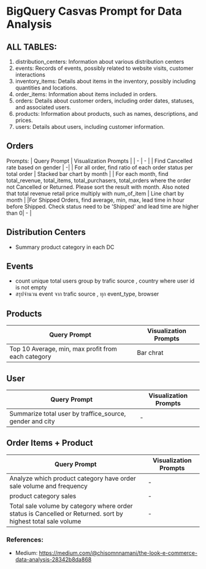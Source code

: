 # BigQuery Casvas Prompt for Data Analysis

## ALL TABLES:
1. distribution_centers: Information about various distribution centers
2. events: Records of events, possibly related to website visits, customer interactions
3. inventory_items: Details about items in the inventory, possibly including quantities and locations.
4. order_items: Information about items included in orders.
5. orders: Details about customer orders, including order dates, statuses, and associated users.
6. products: Information about products, such as names, descriptions, and prices.
7. users: Details about users, including customer information.

## Orders
Prompts:
| Query Prompt | Visualization Prompts |
| - | - |
| Find Cancelled rate based on gender | -|
| For all order, find ratio of each order status per total order | Stacked bar chart by month |
| For each month, find total_revenue, total_items, total_purchasers, total_orders where the order not Cancelled or Returned. Please sort the result with month. Also noted that total revenue retail price multiply with num_of_item | Line chart by month |
|For Shipped Orders, find average, min, max, lead time in hour before Shipped. Check status need to be 'Shipped' and lead time are higher than 0| - |

## Distribution Centers
- Summary product category in each DC

## Events
- count unique total users group by trafic source , country where user id is not empty
- สรุปจำนวน event จาก trafic source , ทุก event_type, browser

## Products
| Query Prompt | Visualization Prompts |
| - | - |
|Top 10 Average, min, max profit from each category |Bar chrat|

## User
| Query Prompt | Visualization Prompts |
| - | - |
| Summarize total user by traffice_source, gender and city |-|

## Order Items + Product 
| Query Prompt | Visualization Prompts |
| - | - |
| Analyze which product category have order sale volume and frequency | - |
| product category sales| - |
| Total sale volume by category where order status is Cancelled or Returned. sort by highest total sale volume | - |


### References:
- Medium: https://medium.com/@chisomnnamani/the-look-e-commerce-data-analysis-28342b8da868